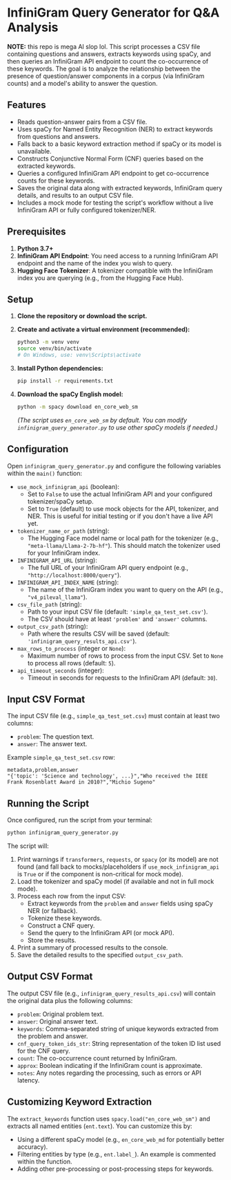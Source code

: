 # InfiniGram Query Generator for Q&A Analysis
**NOTE:** this repo is mega AI slop lol. 
This script processes a CSV file containing questions and answers, extracts keywords using spaCy, and then queries an InfiniGram API endpoint to count the co-occurrence of these keywords. The goal is to analyze the relationship between the presence of question/answer components in a corpus (via InfiniGram counts) and a model's ability to answer the question.

## Features

- Reads question-answer pairs from a CSV file.
- Uses spaCy for Named Entity Recognition (NER) to extract keywords from questions and answers.
- Falls back to a basic keyword extraction method if spaCy or its model is unavailable.
- Constructs Conjunctive Normal Form (CNF) queries based on the extracted keywords.
- Queries a configured InfiniGram API endpoint to get co-occurrence counts for these keywords.
- Saves the original data along with extracted keywords, InfiniGram query details, and results to an output CSV file.
- Includes a mock mode for testing the script's workflow without a live InfiniGram API or fully configured tokenizer/NER.

## Prerequisites

1.  **Python 3.7+**
2.  **InfiniGram API Endpoint**: You need access to a running InfiniGram API endpoint and the name of the index you wish to query.
3.  **Hugging Face Tokenizer**: A tokenizer compatible with the InfiniGram index you are querying (e.g., from the Hugging Face Hub).

## Setup

1.  **Clone the repository or download the script.**

2.  **Create and activate a virtual environment (recommended):**
    ```bash
    python3 -m venv venv
    source venv/bin/activate
    # On Windows, use: venv\Scripts\activate
    ```

3.  **Install Python dependencies:**
    ```bash
    pip install -r requirements.txt
    ```

4.  **Download the spaCy English model:**
    ```bash
    python -m spacy download en_core_web_sm
    ```
    *(The script uses `en_core_web_sm` by default. You can modify `infinigram_query_generator.py` to use other spaCy models if needed.)*

## Configuration

Open `infinigram_query_generator.py` and configure the following variables within the `main()` function:

-   `use_mock_infinigram_api` (boolean):
    -   Set to `False` to use the actual InfiniGram API and your configured tokenizer/spaCy setup.
    -   Set to `True` (default) to use mock objects for the API, tokenizer, and NER. This is useful for initial testing or if you don't have a live API yet.
-   `tokenizer_name_or_path` (string):
    -   The Hugging Face model name or local path for the tokenizer (e.g., `"meta-llama/Llama-2-7b-hf"`). This should match the tokenizer used for your InfiniGram index.
-   `INFINIGRAM_API_URL` (string):
    -   The full URL of your InfiniGram API query endpoint (e.g., `"http://localhost:8000/query"`).
-   `INFINIGRAM_API_INDEX_NAME` (string):
    -   The name of the InfiniGram index you want to query on the API (e.g., `"v4_pileval_llama"`).
-   `csv_file_path` (string):
    -   Path to your input CSV file (default: `'simple_qa_test_set.csv'`).
    -   The CSV should have at least `'problem'` and `'answer'` columns.
-   `output_csv_path` (string):
    -   Path where the results CSV will be saved (default: `'infinigram_query_results_api.csv'`).
-   `max_rows_to_process` (integer or `None`):
    -   Maximum number of rows to process from the input CSV. Set to `None` to process all rows (default: `5`).
-   `api_timeout_seconds` (integer):
    -   Timeout in seconds for requests to the InfiniGram API (default: `30`).

## Input CSV Format

The input CSV file (e.g., `simple_qa_test_set.csv`) must contain at least two columns:
-   `problem`: The question text.
-   `answer`: The answer text.

Example `simple_qa_test_set.csv` row:
```csv
metadata,problem,answer
"{'topic': 'Science and technology', ...}","Who received the IEEE Frank Rosenblatt Award in 2010?","Michio Sugeno"
```

## Running the Script

Once configured, run the script from your terminal:

```bash
python infinigram_query_generator.py
```

The script will:
1.  Print warnings if `transformers`, `requests`, or `spacy` (or its model) are not found (and fall back to mocks/placeholders if `use_mock_infinigram_api` is `True` or if the component is non-critical for mock mode).
2.  Load the tokenizer and spaCy model (if available and not in full mock mode).
3.  Process each row from the input CSV:
    -   Extract keywords from the `problem` and `answer` fields using spaCy NER (or fallback).
    -   Tokenize these keywords.
    -   Construct a CNF query.
    -   Send the query to the InfiniGram API (or mock API).
    -   Store the results.
4.  Print a summary of processed results to the console.
5.  Save the detailed results to the specified `output_csv_path`.

## Output CSV Format

The output CSV file (e.g., `infinigram_query_results_api.csv`) will contain the original data plus the following columns:

-   `problem`: Original problem text.
-   `answer`: Original answer text.
-   `keywords`: Comma-separated string of unique keywords extracted from the problem and answer.
-   `cnf_query_token_ids_str`: String representation of the token ID list used for the CNF query.
-   `count`: The co-occurrence count returned by InfiniGram.
-   `approx`: Boolean indicating if the InfiniGram count is approximate.
-   `notes`: Any notes regarding the processing, such as errors or API latency.

## Customizing Keyword Extraction

The `extract_keywords` function uses `spacy.load("en_core_web_sm")` and extracts all named entities (`ent.text`). You can customize this by:
-   Using a different spaCy model (e.g., `en_core_web_md` for potentially better accuracy).
-   Filtering entities by type (e.g., `ent.label_`). An example is commented within the function.
-   Adding other pre-processing or post-processing steps for keywords. 